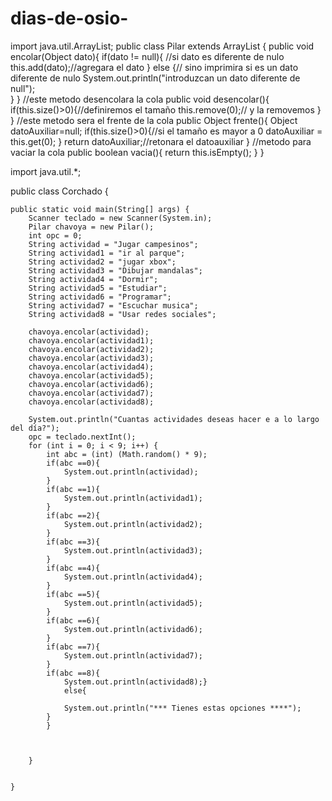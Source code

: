 # dias-de-osio-
import java.util.ArrayList;
public class Pilar  extends ArrayList {
public void encolar(Object dato){
    if(dato != null){ //si dato es diferente de nulo
  this.add(dato);//agregara el dato
    } else {// sino imprimira si es un dato diferente de nulo
  System.out.println("introduzcan un dato diferente de null");    
    }
}
//este metodo desencolara la cola 
public void desencolar(){
  if(this.size()>0){//definiremos el tamaño
      this.remove(0);// y la removemos 
  }
}
//este metodo sera el frente de la cola 
public Object frente(){
 Object datoAuxiliar=null;
 if(this.size()>0){//si el tamaño es mayor a 0
  datoAuxiliar = this.get(0);
 }
 return datoAuxiliar;//retonara el datoauxiliar
}
//metodo para vaciar la cola
public boolean vacia(){
    return this.isEmpty();
}
}





import java.util.*;

public class Corchado {

    public static void main(String[] args) {
        Scanner teclado = new Scanner(System.in);
        Pilar chavoya = new Pilar();
        int opc = 0;
        String actividad = "Jugar campesinos";
        String actividad1 = "ir al parque";
        String actividad2 = "jugar xbox";
        String actividad3 = "Dibujar mandalas";
        String actividad4 = "Dormir";
        String actividad5 = "Estudiar";
        String actividad6 = "Programar";
        String actividad7 = "Escuchar musica";
        String actividad8 = "Usar redes sociales";

        chavoya.encolar(actividad);
        chavoya.encolar(actividad1);
        chavoya.encolar(actividad2);
        chavoya.encolar(actividad3);
        chavoya.encolar(actividad4);
        chavoya.encolar(actividad5);
        chavoya.encolar(actividad6);
        chavoya.encolar(actividad7);
        chavoya.encolar(actividad8);

        System.out.println("Cuantas actividades deseas hacer e a lo largo del día?");
        opc = teclado.nextInt();
        for (int i = 0; i < 9; i++) {
            int abc = (int) (Math.random() * 9);
            if(abc ==0){
                System.out.println(actividad);
            }
            if(abc ==1){
                System.out.println(actividad1);
            }
            if(abc ==2){
                System.out.println(actividad2);
            }
            if(abc ==3){
                System.out.println(actividad3);
            }
            if(abc ==4){
                System.out.println(actividad4);
            }
            if(abc ==5){
                System.out.println(actividad5);
            }
            if(abc ==6){
                System.out.println(actividad6);
            }
            if(abc ==7){
                System.out.println(actividad7);
            }
            if(abc ==8){
                System.out.println(actividad8);}
                else{
                
                System.out.println("*** Tienes estas opciones ****");
            }
            }
          
           
            
        }
        

    }

